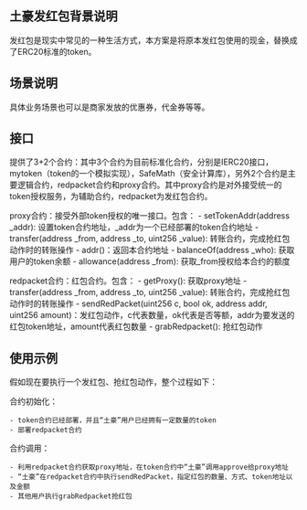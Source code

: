 ## 土豪发红包背景说明

发红包是现实中常见的一种生活方式，本方案是将原本发红包使用的现金，替换成了ERC20标准的token。

## 场景说明

具体业务场景也可以是商家发放的优惠券，代金券等等。

## 接口

提供了3+2个合约：其中3个合约为目前标准化合约，分别是IERC20接口，mytoken（token的一个模拟实现），SafeMath（安全计算库），另外2个合约是主要逻辑合约，redpacket合约和proxy合约。其中proxy合约是对外接受统一的token授权服务，为辅助合约，redpacket为发红包合约。

proxy合约：接受外部token授权的唯一接口。包含：
    - setTokenAddr(address _addr): 设置token合约地址，_addr为一个已经部署的token合约地址
    - transfer(address _from, address _to, uint256 _value): 转账合约，完成抢红包动作时的转账操作
    - addr()：返回本合约地址
    - balanceOf(address _who): 获取用户的token余额
    - allowance(address _from): 获取_from授权给本合约的额度

redpacket合约：红包合约。包含：
    - getProxy(): 获取proxy地址
    - transfer(address _from, address _to, uint256 _value): 转账合约，完成抢红包动作时的转账操作
    - sendRedPacket(uint256 c, bool ok, address addr, uint256 amount)：发红包动作，c代表数量，ok代表是否等额，addr为要发送的红包token地址，amount代表红包数量
    - grabRedpacket(): 抢红包动作


## 使用示例

假如现在要执行一个发红包、抢红包动作，整个过程如下：

合约初始化：

    - token合约已经部署，并且“土豪”用户已经拥有一定数量的token
    - 部署redpacket合约
    
    
合约调用：

    - 利用redpacket合约获取proxy地址，在token合约中“土豪”调用approve给proxy地址
    - “土豪”在redpacket合约中执行sendRedPacket，指定红包的数量、方式、token地址以及金额
    - 其他用户执行grabRedpacket抢红包